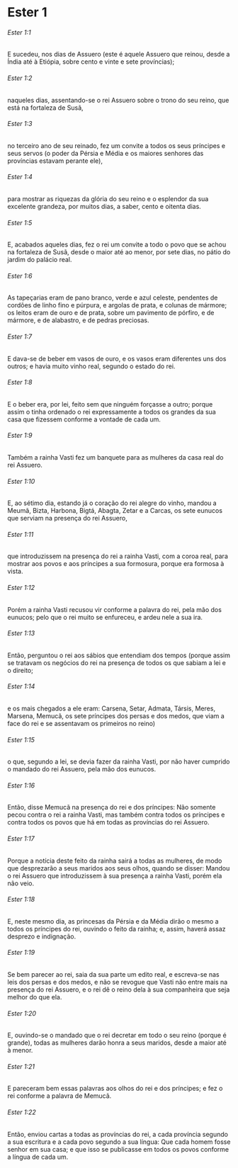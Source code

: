 # Ester 1

###### Ester 1:1

E sucedeu, nos dias de Assuero (este é aquele Assuero que reinou, desde a Índia até à Etiópia, sobre cento e vinte e sete províncias);

###### Ester 1:2

naqueles dias, assentando-se o rei Assuero sobre o trono do seu reino, que está na fortaleza de Susã,

###### Ester 1:3

no terceiro ano de seu reinado, fez um convite a todos os seus príncipes e seus servos (o poder da Pérsia e Média e os maiores senhores das províncias estavam perante ele),

###### Ester 1:4

para mostrar as riquezas da glória do seu reino e o esplendor da sua excelente grandeza, por muitos dias, a saber, cento e oitenta dias.

###### Ester 1:5

E, acabados aqueles dias, fez o rei um convite a todo o povo que se achou na fortaleza de Susã, desde o maior até ao menor, por sete dias, no pátio do jardim do palácio real.

###### Ester 1:6

As tapeçarias eram de pano branco, verde e azul celeste, pendentes de cordões de linho fino e púrpura, e argolas de prata, e colunas de mármore; os leitos eram de ouro e de prata, sobre um pavimento de pórfiro, e de mármore, e de alabastro, e de pedras preciosas.

###### Ester 1:7

E dava-se de beber em vasos de ouro, e os vasos eram diferentes uns dos outros; e havia muito vinho real, segundo o estado do rei.

###### Ester 1:8

E o beber era, por lei, feito sem que ninguém forçasse a outro; porque assim o tinha ordenado o rei expressamente a todos os grandes da sua casa que fizessem conforme a vontade de cada um.

###### Ester 1:9

Também a rainha Vasti fez um banquete para as mulheres da casa real do rei Assuero.

###### Ester 1:10

E, ao sétimo dia, estando já o coração do rei alegre do vinho, mandou a Meumã, Bizta, Harbona, Bigtá, Abagta, Zetar e a Carcas, os sete eunucos que serviam na presença do rei Assuero,

###### Ester 1:11

que introduzissem na presença do rei a rainha Vasti, com a coroa real, para mostrar aos povos e aos príncipes a sua formosura, porque era formosa à vista.

###### Ester 1:12

Porém a rainha Vasti recusou vir conforme a palavra do rei, pela mão dos eunucos; pelo que o rei muito se enfureceu, e ardeu nele a sua ira.

###### Ester 1:13

Então, perguntou o rei aos sábios que entendiam dos tempos (porque assim se tratavam os negócios do rei na presença de todos os que sabiam a lei e o direito;

###### Ester 1:14

e os mais chegados a ele eram: Carsena, Setar, Admata, Társis, Meres, Marsena, Memucã, os sete príncipes dos persas e dos medos, que viam a face do rei e se assentavam os primeiros no reino)

###### Ester 1:15

o que, segundo a lei, se devia fazer da rainha Vasti, por não haver cumprido o mandado do rei Assuero, pela mão dos eunucos.

###### Ester 1:16

Então, disse Memucã na presença do rei e dos príncipes: Não somente pecou contra o rei a rainha Vasti, mas também contra todos os príncipes e contra todos os povos que há em todas as províncias do rei Assuero.

###### Ester 1:17

Porque a notícia deste feito da rainha sairá a todas as mulheres, de modo que desprezarão a seus maridos aos seus olhos, quando se disser: Mandou o rei Assuero que introduzissem à sua presença a rainha Vasti, porém ela não veio.

###### Ester 1:18

E, neste mesmo dia, as princesas da Pérsia e da Média dirão o mesmo a todos os príncipes do rei, ouvindo o feito da rainha; e, assim, haverá assaz desprezo e indignação.

###### Ester 1:19

Se bem parecer ao rei, saia da sua parte um edito real, e escreva-se nas leis dos persas e dos medos, e não se revogue que Vasti não entre mais na presença do rei Assuero, e o rei dê o reino dela à sua companheira que seja melhor do que ela.

###### Ester 1:20

E, ouvindo-se o mandado que o rei decretar em todo o seu reino (porque é grande), todas as mulheres darão honra a seus maridos, desde a maior até à menor.

###### Ester 1:21

E pareceram bem essas palavras aos olhos do rei e dos príncipes; e fez o rei conforme a palavra de Memucã.

###### Ester 1:22

Então, enviou cartas a todas as províncias do rei, a cada província segundo a sua escritura e a cada povo segundo a sua língua: Que cada homem fosse senhor em sua casa; e que isso se publicasse em todos os povos conforme a língua de cada um.

